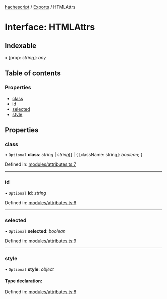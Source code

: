 [hachescript](../README.md) / [Exports](../modules.md) / HTMLAttrs

# Interface: HTMLAttrs

## Indexable

▪ [prop: *string*]: *any*

## Table of contents

### Properties

- [class](htmlattrs.md#class)
- [id](htmlattrs.md#id)
- [selected](htmlattrs.md#selected)
- [style](htmlattrs.md#style)

## Properties

### class

• `Optional` **class**: *string* \| *string*[] \| { [className: string]: *boolean*;  }

Defined in: [modules/attributes.ts:7](https://github.com/alrico88/hachescript/blob/1b10fdc/src/modules/attributes.ts#L7)

___

### id

• `Optional` **id**: *string*

Defined in: [modules/attributes.ts:6](https://github.com/alrico88/hachescript/blob/1b10fdc/src/modules/attributes.ts#L6)

___

### selected

• `Optional` **selected**: *boolean*

Defined in: [modules/attributes.ts:9](https://github.com/alrico88/hachescript/blob/1b10fdc/src/modules/attributes.ts#L9)

___

### style

• `Optional` **style**: *object*

#### Type declaration:

Defined in: [modules/attributes.ts:8](https://github.com/alrico88/hachescript/blob/1b10fdc/src/modules/attributes.ts#L8)
